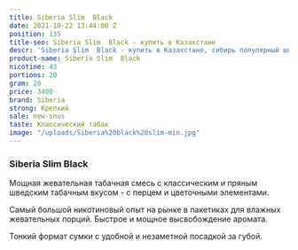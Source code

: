 ```yaml
---
title: Siberia Slim  Black
date: 2021-10-22 13:44:00 Z
position: 135
title-seo: Siberia Slim  Black - купить в Казахстане
descr: 'Siberia Slim  Black - купить в Казахстане, сибирь популярный шведский брэнд '
product-name: Siberia Slim  Black
nicotine: 43
portions: 20
gram: 20
price: 3400
brand: Siberia
strong: Крепкий
sale: new-snus
taste: Классический табак
image: "/uploads/Siberia%20black%20slim-min.jpg"
---
```


### Siberia Slim  Black

Мощная жевательная табачная смесь с классическим и пряным шведским табачным вкусом - с перцем и цветочными элементами.
 
Самый большой никотиновый опыт на рынке в пакетиках для влажных жевательных порций. Быстрое и мощное высвобождение аромата.
 
Тонкий формат сумки с удобной и незаметной посадкой за губой.